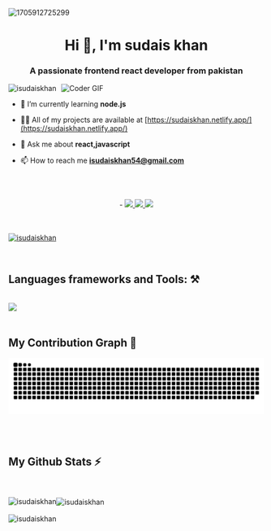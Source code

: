 ![1705912725299](https://github.com/isudaiskhan/isudaiskhan/assets/134719836/e722362d-6e10-4361-836d-22dec527ab16)

<h1 align="center">Hi 👋, I'm sudais khan</h1>
<h3 align="center">A passionate frontend react developer from pakistan</h3>

<img align="right" alt="Coder GIF" width=400 src="https://images.squarespace-cdn.com/content/v1/5769fc401b631bab1addb2ab/1541580611624-TE64QGKRJG8SWAIUS7NS/ke17ZwdGBToddI8pDm48kPoswlzjSVMM-SxOp7CV59BZw-zPPgdn4jUwVcJE1ZvWQUxwkmyExglNqGp0IvTJZamWLI2zvYWH8K3-s_4yszcp2ryTI0HqTOaaUohrI8PI6FXy8c9PWtBlqAVlUS5izpdcIXDZqDYvprRqZ29Pw0o/coding-freak.gif" />

<p align="left"> <img src="https://komarev.com/ghpvc/?username=isudaiskhan&label=Profile%20views&color=0e75b6&style=flat" alt="isudaiskhan" /> </p>



- 🌱 I’m currently learning **node.js**

- 👨‍💻 All of my projects are available at [https://sudaiskhan.netlify.app/](https://sudaiskhan.netlify.app/)

- 💬 Ask me about **react,javascript**

- 📫 How to reach me **isudaiskhan54@gmail.com**

<br/><br/>

<div align="center">
- <a href="https://www.linkedin.com/in/sudais-khan-a660912a2/">
<img src="https://img.shields.io/badge/LinkedIn-0077B5?style=for-the-badge&logo=linkedin&logoColor=white" targer"_blank" />
</a>

<a href="mailto: isudaiskhan54@gmail.com">
<img src="https://img.shields.io/badge/Gmail-D14836?style=for-the-badge&logo=gmail&logoColor=white" targer"_blank/>
</a>

 <a href="https://sudaiskhan.netlify.app/">
<img src="https://img.shields.io/badge/Portfolio-255E63?style=for-the-badge&logo=About.me&logoColor=white" targer"_blank" />
</a>

</div>
<br/><br/>

<p align="left"> <a href="https://github.com/ryo-ma/github-profile-trophy"><img src="https://github-profile-trophy.vercel.app/?username=isudaiskhan" alt="isudaiskhan" /></a> </p>

<p align="left"> <a href="https://twitter.com/" target="blank"><img src="https://img.shields.io/twitter/follow/?logo=twitter&style=for-the-badge" alt="" /></a> </p>



<h2 align="left">Languages frameworks and Tools: ⚒️ </h2>
<br/>
<div>
  <a href=""https://skillicons.dev">
    <img src="https://skillicons.dev/icons?i=js,html,css,react,tailwind,nodejs,php,bootstrap,mongodb,mysql,ts,github,express,bootstrap,netlify,(https://skillicons.dev)"/>
  </a>
</div>
 <br/>

<h2 align="left">My Contribution Graph 🐍 </h2>
<a target="_blank" rel="noopener noreferrer nofollow" href="https://raw.githubusercontent.com/salesp07/salesp07/output/github-contribution-grid-snake.svg"><img alt="snake eating my contributions" src="https://raw.githubusercontent.com/salesp07/salesp07/output/github-contribution-grid-snake.svg" style="max-width: 100%;"></a>


<br/><br/>

<h2 align="left">My Github Stats ⚡ </h2>
<br/>

<div>
   <p><img align="left" src="https://github-readme-stats.vercel.app/api/top-langs?username=isudaiskhan&theme=ayu-mirage&show_icons=true&locale=en&layout=compact" alt="isudaiskhan" /></p>

<p><img align="center" src="https://github-readme-stats.vercel.app/api?username=isudaiskhan&theme=ayu-mirage&show_icons=true&locale=en" alt="isudaiskhan" /></p>
  <p><img align="center" src="https://github-readme-streak-stats.herokuapp.com/?user=isudaiskhan&theme=ayu-mirage&" alt="isudaiskhan" /></p>

  </div>





